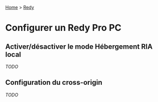 [Home](/sitemap.md) > [Redy](/redy/index.md)

# Configurer un Redy Pro PC

## Activer/désactiver le mode Hébergement RIA local

*TODO*

## Configuration du cross-origin

*TODO*